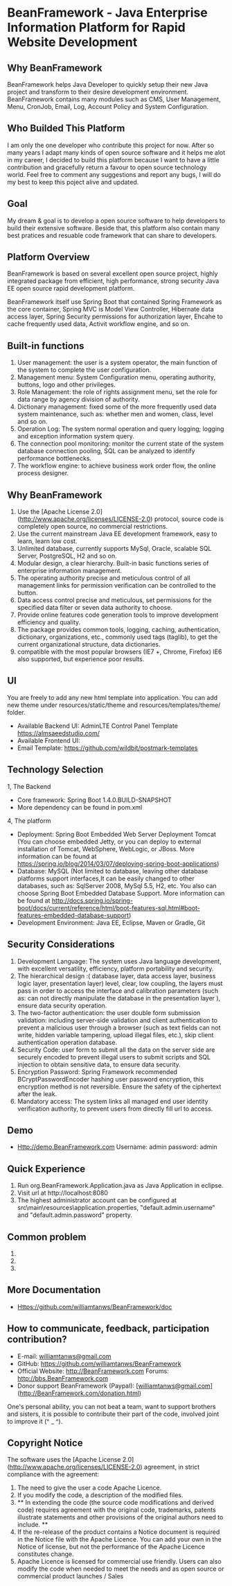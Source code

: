 # BeanFramework - Java Enterprise Information Platform for Rapid Website Development

## Why BeanFramework

BeanFramework helps Java Developer to quickly setup their new Java project and transform to their desire development environment. BeanFramework contains many modules such as CMS, User Management, Menu, CronJob, Email, Log, Account Policy and System Configuration.

## Who Builded This Platform

I am only the one developer who contribute this project for now. After so many years I adapt many kinds of open source software and it helps me alot in my career, I decided to build this platform because I want to have a little contribution and gracefully return a favour to open source technology world. Feel free to comment any suggestions and report any bugs, I will do my best to keep this poject alive and updated. 

## Goal
My dream & goal is to develop a open source software to help developers to build their extensive software. Beside that, this platform also contain many best pratices and resuable code framework that can share to developers.

## Platform Overview

BeanFramework is based on several excellent open source project, highly integrated package from efficient, high performance, strong security Java EE open source rapid development platform.

BeanFramework itself use Spring Boot that contained Spring Framework as the core container, Spring MVC is Model View Controller, Hibernate data access layer,
Spring Security permissions for authorization layer, Ehcahe to cache frequently used data, Activit workflow engine, and so on.

## Built-in functions

1. User management: the user is a system operator, the main function of the system to complete the user configuration.
2. Management menu: System Configuration menu, operating authority, buttons, logo and other privileges.
3. Role Management: the role of rights assignment menu, set the role for data range by agency division of authority.
4. Dictionary management: fixed some of the more frequently used data system maintenance, such as: whether men and women, class, level and so on.
5. Operation Log: The system normal operation and query logging; logging and exception information system query.
6. The connection pool monitoring: monitor the current state of the system database connection pooling, SQL can be analyzed to identify performance bottlenecks.
7. The workflow engine: to achieve business work order flow, the online process designer.

## Why BeanFramework

1. Use the [Apache License 2.0] (http://www.apache.org/licenses/LICENSE-2.0) protocol, source code is completely open source, no commercial restrictions.
2. Use the current mainstream Java EE development framework, easy to learn, learn low cost.
3. Unlimited database, currently supports MySql, Oracle, scalable SQL Server, PostgreSQL, H2 and so on.
4. Modular design, a clear hierarchy. Built-in basic functions series of enterprise information management.
5. The operating authority precise and meticulous control of all management links for permission verification can be controlled to the button.
6. Data access control precise and meticulous, set permissions for the specified data filter or seven data authority to choose.
7. Provide online features code generation tools to improve development efficiency and quality.
8. The package provides common tools, logging, caching, authentication, dictionary, organizations, etc., commonly used tags (taglib), to get the current organizational structure, data dictionaries.
9. compatible with the most popular browsers (IE7 +, Chrome, Firefox) IE6 also supported, but experience poor results.

## UI

You are freely to add any new html template into application. You can add new theme under resources/static/theme and resources/templates/theme/ folder.
* Available Backend UI: AdminLTE Control Panel Template https://almsaeedstudio.com/
* Available Frontend UI:
* Email Template: https://github.com/wildbit/postmark-templates

## Technology Selection

1, The Backend

* Core framework: Spring Boot 1.4.0.BUILD-SNAPSHOT
* More dependency can be found in pom.xml

4, The platform

* Deployment: Spring Boot Embedded Web Server Deployment Tomcat 
(You can choose embedded Jetty, or you can deploy to external installation of Tomcat, WebSphere, WebLogic, or JBoss. More information can be found at https://spring.io/blog/2014/03/07/deploying-spring-boot-applications)
* Database: MySQL
(Not limited to database, leaving other database platforms support interfaces,It can be easily changed to other databases, such as: SqlServer 2008, MySql 5.5, H2, etc. You also can choose Spring Boot Embedded Database Support. More information can be found at http://docs.spring.io/spring-boot/docs/current/reference/html/boot-features-sql.html#boot-features-embedded-database-support)
* Development Environment: Java EE, Eclipse, Maven or Gradle, Git

## Security Considerations

1. Development Language: The system uses Java language development, with excellent versatility, efficiency, platform portability and security.
2. The hierarchical design :( database layer, data access layer, business logic layer, presentation layer) level, clear, low coupling, the layers must pass in order to access the interface and calibration parameters (such as: can not directly manipulate the database in the presentation layer ), ensure data security operation.
3. The two-factor authentication: the user double form submission validation: including server-side validation and client authentication to prevent a malicious user through a browser (such as text fields can not write, hidden variable tampering, upload illegal files, etc.), skip client authentication operation database.
4. Security Code: user form to submit all the data on the server side are securely encoded to prevent illegal users to submit scripts and SQL injection to obtain sensitive data, to ensure data security.
5. Encryption Password: Spring Framework recommended BCryptPasswordEncoder hashing user password encryption, this encryption method is not reversible. Ensure the safety of the ciphertext after the leak.
6. Mandatory access: The system links all managed end user identity verification authority, to prevent users from directly fill url to access.

## Demo

* <Http://demo.BeanFramework.com> Username: admin password: admin

## Quick Experience

1. Run org.BeanFramework.Application.java as Java Application in eclipse.
2. Visit url at http://localhost:8080 
3. The highest administrator account can be configured at src\main\resources\application.properties, "default.admin.username" and "default.admin.password" property.

## Common problem

1. 
2.
3.

## More Documentation

* <Https://github.com/williamtanws/BeanFramework/doc>

## How to communicate, feedback, participation contribution?

* E-mail: williamtanws@gmail.com
* GitHub: <https://github.com/williamtanws/BeanFramework>
* Official Website: <http://BeanFramework.com> Forums: <http://bbs.BeanFramework.com>
* Donor support BeanFramework (Paypal): [williamtanws@gmail.com] (http://BeanFramework.com/donation.html)

One's personal ability, you can not beat a team, want to support brothers and sisters, it is possible to contribute their part of the code, involved joint to improve it (^ _ ^).


## Copyright Notice

The software uses the [Apache License 2.0] (http://www.apache.org/licenses/LICENSE-2.0) agreement, in strict compliance with the agreement:

1. The need to give the user a code Apache Licence.
2. If you modify the code, a description of the modified files.
3. ** In extending the code (the source code modifications and derived code) requires agreement with the original code, trademarks, patents illustrate statements and other provisions of the original authors need to include. **
4. If the re-release of the product contains a Notice document is required in the Notice file with the Apache Licence. You can add your own in the Notice of license, but not the performance of the Apache Licence constitutes change.
3. Apache Licence is licensed for commercial use friendly. Users can also modify the code when needed to meet the needs and as open source or commercial product launches / Sales
